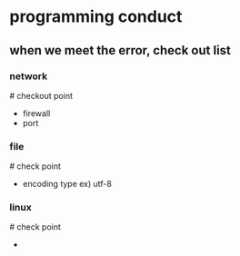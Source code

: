 # programming conduct

## when we meet the error, check out list

### network

\# checkout point

- firewall
- port


### file

\# check point

- encoding type ex) utf-8


### linux

\# check point

- 